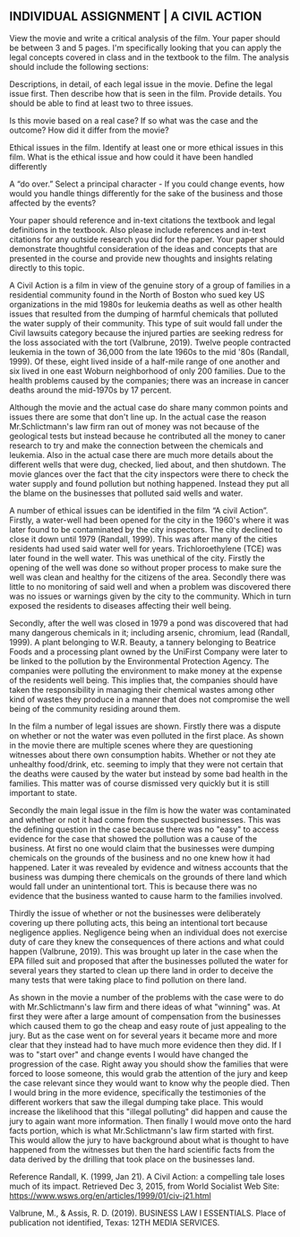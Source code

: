 ## INDIVIDUAL ASSIGNMENT | A CIVIL ACTION

View the movie and write a critical analysis of the film. Your paper should be between 3 and 5 pages.  I'm specifically looking that you can apply the legal concepts covered in class and in the textbook to the film.  The analysis should include the following sections:

  Descriptions, in detail, of each legal issue in the movie.  Define the legal issue first.  Then describe how that is seen in the film.  Provide details.  You should be able to find at least two to three issues.

  Is this movie based on a real case?  If so what was the case and the outcome?  How did it differ from the movie?

  Ethical issues in the film.  Identify at least one or more ethical issues in this film. What is the ethical issue and how could it have been handled differently  

  A “do over.” Select a principal character -  If you could change events, how would you handle things differently for the sake of the business and those affected by the events?

Your paper should reference and in-text citations the textbook and legal definitions in the textbook.  Also please include references and in-text citations for any outside research you did for the paper.  Your paper should demonstrate thoughtful consideration of the ideas and concepts that are presented in the course and provide new thoughts and insights relating directly to this topic.  


A Civil Action is a film in view of the genuine story of a group of families in a residential community found in the North of Boston who sued key US organizations in the mid 1980s for leukemia deaths as well as other health issues that resulted from the dumping of harmful chemicals that polluted the water supply of their community. This type of suit would fall under the Civil lawsuits category because the injured parties are seeking redress for the loss associated with the tort (Valbrune, 2019). Twelve people contracted leukemia in the town of 36,000 from the late 1960s to the mid '80s (Randall, 1999). Of these, eight lived inside of a half-mile range of one another and six lived in one east Woburn neighborhood of only 200 families. Due to the health problems caused by the companies; there was an increase in cancer deaths around the mid-1970s by 17 percent.

Although the movie and the actual case do share many common points and issues there are some that don't line up. In the actual case the reason Mr.Schlictmann's law firm ran out of money was not because of the geological tests but instead because he contributed all the money to caner research to try and make the connection between the chemicals and leukemia. Also in the actual case there are much more details about the different wells that were dug, checked, lied about, and then shutdown. The movie glances over the fact that the city inspectors were there to check the water supply and found pollution but nothing happened. Instead they put all the blame on the businesses that polluted said wells and water.

A number of ethical issues can be identified in the film “A civil Action”. Firstly, a water-well had been opened for the city in the 1960's where it was later found to be contaminated by the city inspectors. The city declined to close it down until 1979 (Randall, 1999). This was after many of the cities residents had used said water well for years. Trichloroethylene (TCE) was later found in the well water. This was unethical of the city. Firstly the opening of the well was done so without proper process to make sure the well was clean and healthy for the citizens of the area. Secondly there was little to no monitoring of said well and when a problem was discovered there was no issues or warnings given by the city to the community. Which in turn exposed the residents to diseases affecting their well being.

Secondly, after the well was closed in 1979 a pond was discovered that had many dangerous chemicals in it; including arsenic, chromium, lead (Randall, 1999). A plant belonging to W.R. Beauty, a tannery belonging to Beatrice Foods and a processing plant owned by the UniFirst Company were later to be linked to the pollution by the Environmental Protection Agency. The companies were  polluting the environment to make money at the expense of the residents well being. This implies that, the companies should have taken the responsibility in managing their chemical wastes among other kind of wastes they produce in a manner that does not compromise the well being of the community residing around them.

In the film a number of legal issues are shown. Firstly there was a dispute on whether or not the water was even polluted in the first place. As shown in the movie there are multiple scenes where they are questioning witnesses about there own consumption habits. Whether or not they ate unhealthy food/drink, etc. seeming to imply that they were not certain that the deaths were caused by the water but instead by some bad health in the families. This matter was of course dismissed very quickly but it is still important to state.

Secondly the main legal issue in the film is how the water was contaminated and whether or not it had come from the suspected businesses. This was the defining question in the case because there was no "easy" to access evidence for the case that showed the pollution was a cause of the business. At first no one would claim that the businesses were dumping chemicals on the grounds of the business and no one knew how it had happened. Later it was revealed by evidence and witness accounts that the business was dumping there chemicals on the grounds of there land which would fall under an unintentional tort. This is because there was no evidence that the business wanted to cause harm to the families involved.

Thirdly the issue of whether or not the businesses were deliberately covering up there polluting acts, this being an intentional tort because negligence applies. Negligence being when an individual does not exercise duty of care they knew the consequences of there actions and what could happen (Valbrune, 2019). This was brought up later in the case when the EPA filled suit and proposed that after the businesses polluted the water for several years they started to clean up there land in order to deceive the many tests that were taking place to find pollution on there land.

As shown in the movie a number of the problems with the case were to do with Mr.Schlictmann's law firm and there ideas of what "winning" was. At first they were after a large amount of compensation from the businesses which caused them to go the cheap and easy route of just appealing to the jury. But as the case went on for several years it became more and more clear that they instead had to have much more evidence then they did. If I was to "start over" and change events I would have changed the progression of the case. Right away you should show the families that were forced to loose someone, this would grab the attention of the jury and keep the case relevant since they would want to know why the people died. Then I would bring in the more evidence, specifically the testimonies of the different workers that saw the illegal dumping take place. This would increase the likelihood that this "illegal polluting" did happen and cause the jury to again want more information. Then finally I would move onto the hard facts portion, which is what Mr.Schlictmann's law firm started with first. This would allow the jury to have background about what is thought to have happened from the witnesses but then the hard scientific facts from the data derived by the drilling that took place on the businesses land.




Reference
Randall, K. (1999, Jan 21). A Civil Action: a compelling tale loses much of its impact. Retrieved Dec 3, 2015, from World Socialist Web Site: https://www.wsws.org/en/articles/1999/01/civ-j21.html

Valbrune, M., & Assis, R. D. (2019). BUSINESS LAW I ESSENTIALS. Place of publication not identified, Texas: 12TH MEDIA SERVICES.
